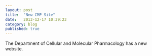 ```yaml
---
layout: post
title:  "New CMP Site"
date:   2013-12-17 10:39:23
category: blog
published: true
---
```


The Department of Cellular and Molecular Pharmacology has a new website.